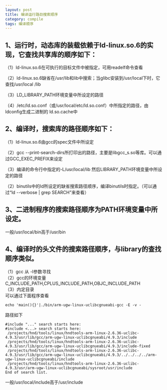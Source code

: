 ```yaml
---
layout: post
title: 编译运行路劲搜索顺序
category: compile
tags: 编译顺序
---
```


## 1、运行时，动态库的装载依赖于ld-linux.so.6的实现，它查找共享库的顺序如下：

（1）ld-linux.so.6在可执行的目标文件中被指定，可用readelf命令查看

（2）ld-linux.so.6缺省在/usr/lib和lib中搜索；当glibc安装到/usr/local下时，它查找/usr/local /lib

（3）LD_LIBRARY_PATH环境变量中所设定的路径

（4）/etc/ld.so.conf（或/usr/local/etc/ld.so.conf）中所指定的路径，由ldconfig生成二进制的 ld.so.cache中

## 2、编译时，搜索库的路径顺序如下：
（1）ld-linux.so.6由gcc的spec文件中所设定

（2）gcc --print-search-dirs所打印出的路径，主要是libgcc_s.so等库。可以通过GCC_EXEC_PREFIX来设定

（3）编译的命令行中指定的-L/usr/local/lib 然后LIBRARY_PATH环境变量中所设定的路径

（2）binutils中的ld所设定的缺省搜索路径顺序，编译binutils时指定。（可以通过“ld --verbose | grep SEARCH”来查看）

## 3、二进制程序的搜索路径顺序为PATH环境变量中所设定。
一般/usr/local/bin高于/usr/bin

## 4、编译时的头文件的搜索路径顺序，与library的查找顺序类似。
（1）gcc 从 -I参数寻找  
（2）gcc的环境变量 C_INCLUDE_PATH,CPLUS_INCLUDE_PATH,OBJC_INCLUDE_PATH  
（3）内定目录  
可以通过下面程序查看
```
echo 'main(){}'|./bin/arm-ugw-linux-uclibcgnueabi-gcc -E -v -
```
路径如下
```
#include "..." search starts here:
#include <...> search starts here:
 /projects/hnd/tools/linux/hndtools-arm-linux-2.6.36-uclibc-4.9.3/usr/lib/gcc/arm-ugw-linux-uclibcgnueabi/4.9.3/include
 /projects/hnd/tools/linux/hndtools-arm-linux-2.6.36-uclibc-4.9.3/usr/lib/gcc/arm-ugw-linux-uclibcgnueabi/4.9.3/include-fixed
 /projects/hnd/tools/linux/hndtools-arm-linux-2.6.36-uclibc-4.9.3/usr/lib/gcc/arm-ugw-linux-uclibcgnueabi/4.9.3/../../../../arm-ugw-linux-uclibcgnueabi/include
 /projects/hnd/tools/linux/hndtools-arm-linux-2.6.36-uclibc-4.9.3/usr/arm-ugw-linux-uclibcgnueabi/sysroot/usr/include
End of search list.
```
一般/usr/local/include高于/usr/include